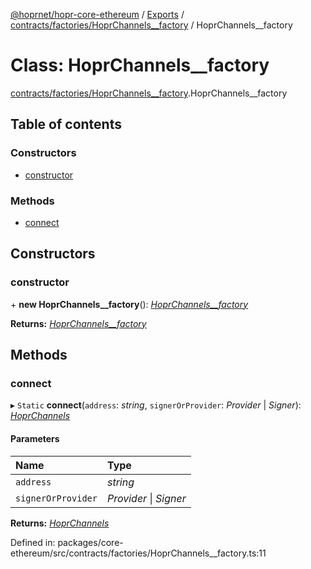 [@hoprnet/hopr-core-ethereum](../README.md) / [Exports](../modules.md) / [contracts/factories/HoprChannels__factory](../modules/contracts_factories_hoprchannels__factory.md) / HoprChannels__factory

# Class: HoprChannels\_\_factory

[contracts/factories/HoprChannels__factory](../modules/contracts_factories_hoprchannels__factory.md).HoprChannels__factory

## Table of contents

### Constructors

- [constructor](contracts_factories_hoprchannels__factory.hoprchannels__factory.md#constructor)

### Methods

- [connect](contracts_factories_hoprchannels__factory.hoprchannels__factory.md#connect)

## Constructors

### constructor

\+ **new HoprChannels__factory**(): [*HoprChannels\_\_factory*](contracts_factories_hoprchannels__factory.hoprchannels__factory.md)

**Returns:** [*HoprChannels\_\_factory*](contracts_factories_hoprchannels__factory.hoprchannels__factory.md)

## Methods

### connect

▸ `Static` **connect**(`address`: *string*, `signerOrProvider`: *Provider* \| *Signer*): [*HoprChannels*](contracts_hoprchannels.hoprchannels.md)

#### Parameters

| Name | Type |
| :------ | :------ |
| `address` | *string* |
| `signerOrProvider` | *Provider* \| *Signer* |

**Returns:** [*HoprChannels*](contracts_hoprchannels.hoprchannels.md)

Defined in: packages/core-ethereum/src/contracts/factories/HoprChannels__factory.ts:11
